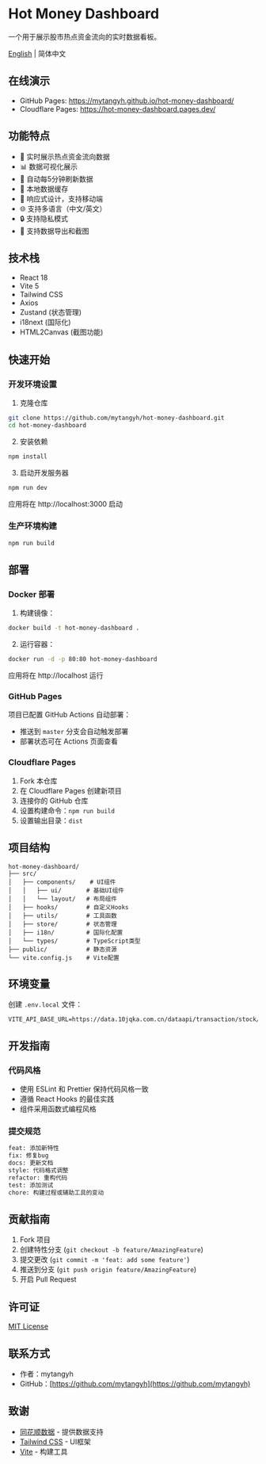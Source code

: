 # Hot Money Dashboard

一个用于展示股市热点资金流向的实时数据看板。

[English](./README.en.md) | 简体中文

## 在线演示

- GitHub Pages: https://mytangyh.github.io/hot-money-dashboard/
- Cloudflare Pages: https://hot-money-dashboard.pages.dev/

## 功能特点

- 🚀 实时展示热点资金流向数据
- 📊 数据可视化展示
- 🔄 自动每5分钟刷新数据
- 💾 本地数据缓存
- 📱 响应式设计，支持移动端
- 🌐 支持多语言（中文/英文）
- 🔒 支持隐私模式
- 📸 支持数据导出和截图

## 技术栈

- React 18
- Vite 5
- Tailwind CSS
- Axios
- Zustand (状态管理)
- i18next (国际化)
- HTML2Canvas (截图功能)

## 快速开始

### 开发环境设置

1. 克隆仓库
```bash
git clone https://github.com/mytangyh/hot-money-dashboard.git
cd hot-money-dashboard
```

2. 安装依赖
```bash
npm install
```

3. 启动开发服务器
```bash
npm run dev
```
应用将在 http://localhost:3000 启动

### 生产环境构建
```bash
npm run build
```

## 部署

### Docker 部署

1. 构建镜像：
```bash
docker build -t hot-money-dashboard .
```

2. 运行容器：
```bash
docker run -d -p 80:80 hot-money-dashboard
```

应用将在 http://localhost 运行

### GitHub Pages

项目已配置 GitHub Actions 自动部署：
- 推送到 `master` 分支会自动触发部署
- 部署状态可在 Actions 页面查看

### Cloudflare Pages

1. Fork 本仓库
2. 在 Cloudflare Pages 创建新项目
3. 连接你的 GitHub 仓库
4. 设置构建命令：`npm run build`
5. 设置输出目录：`dist`

## 项目结构

```
hot-money-dashboard/
├── src/
│   ├── components/    # UI组件
│   │   ├── ui/       # 基础UI组件
│   │   └── layout/   # 布局组件
│   ├── hooks/        # 自定义Hooks
│   ├── utils/        # 工具函数
│   ├── store/        # 状态管理
│   ├── i18n/         # 国际化配置
│   └── types/        # TypeScript类型
├── public/           # 静态资源
└── vite.config.js    # Vite配置
```

## 环境变量

创建 `.env.local` 文件：
```env
VITE_API_BASE_URL=https://data.10jqka.com.cn/dataapi/transaction/stock/v1/list
```

## 开发指南

### 代码风格
- 使用 ESLint 和 Prettier 保持代码风格一致
- 遵循 React Hooks 的最佳实践
- 组件采用函数式编程风格

### 提交规范
```bash
feat: 添加新特性
fix: 修复bug
docs: 更新文档
style: 代码格式调整
refactor: 重构代码
test: 添加测试
chore: 构建过程或辅助工具的变动
```

## 贡献指南

1. Fork 项目
2. 创建特性分支 (`git checkout -b feature/AmazingFeature`)
3. 提交更改 (`git commit -m 'feat: add some feature'`)
4. 推送到分支 (`git push origin feature/AmazingFeature`)
5. 开启 Pull Request

## 许可证

[MIT License](LICENSE)

## 联系方式

- 作者：mytangyh
- GitHub：[https://github.com/mytangyh](https://github.com/mytangyh)

## 致谢

- [同花顺数据](https://data.10jqka.com.cn/) - 提供数据支持
- [Tailwind CSS](https://tailwindcss.com/) - UI框架
- [Vite](https://vitejs.dev/) - 构建工具
